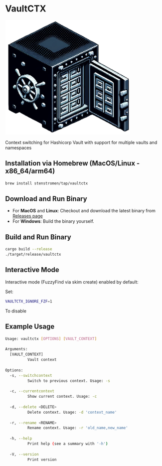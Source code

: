 # VaultCTX

![vaultctx logo](./vault.png)

Context switching for Hashicorp Vault with support for multiple vaults and namespaces

## Installation via Homebrew (MacOS/Linux - x86_64/arm64)

```bash
brew install stenstromen/tap/vaultctx
```

## Download and Run Binary

* For **MacOS** and **Linux**: Checkout and download the latest binary from [Releases page](https://github.com/Stenstromen/vaultctx/releases/latest/)
* For **Windows**: Build the binary yourself.

## Build and Run Binary

```bash
cargo build --release
./target/release/vaultctx
```

## Interactive Mode

Interactive mode (FuzzyFind via skim create) enabled by default:

Set:

```bash
VAULTCTX_IGNORE_FZF=1
```

To disable

## Example Usage

```bash
Usage: vaultctx [OPTIONS] [VAULT_CONTEXT]

Arguments:
  [VAULT_CONTEXT]
          Vault context

Options:
  -s, --switchcontext
          Switch to previous context. Usage: -s

  -c, --currentcontext
          Show current context. Usage: -c

  -d, --delete <DELETE>
          Delete context. Usage: -d 'context_name'

  -r, --rename <RENAME>
          Rename context. Usage: -r 'old_name,new_name'

  -h, --help
          Print help (see a summary with '-h')

  -V, --version
          Print version
```
